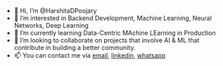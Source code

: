 - 👋 Hi, I’m @HarshitaDPoojary
- 👀 I’m interested in Backend Development, Machine Learning, Neural Networks, Deep Learning
- 🌱 I’m currently learning Data-Centric MAchine LEarning in Production
- 💞️ I’m looking to collaborate on projects that involve AI & ML that contribute in building a better community.
- 📫 You can contact me via [email](dmpoojary116@gmail.com), [linkedin](https://www.linkedin.com/in/harshitapoojary/), [whatsapp](+91-9930617205)

<!---
HarshitaDPoojary/HarshitaDPoojary is a ✨ special ✨ repository because its `README.md` (this file) appears on your GitHub profile.
You can click the Preview link to take a look at your changes.
--->
